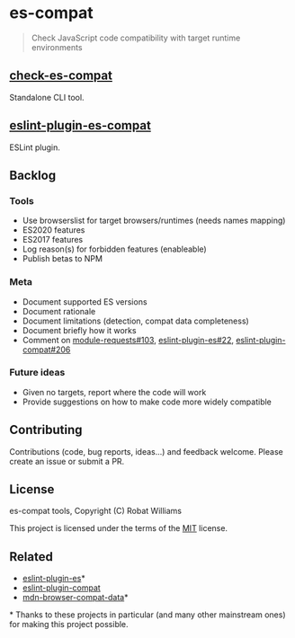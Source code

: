 # es-compat

> Check JavaScript code compatibility with target runtime environments

## [check-es-compat](/packages/check-es-compat/README.md)

Standalone CLI tool.

## [eslint-plugin-es-compat](/packages/eslint-plugin-es-compat/README.md)

ESLint plugin.

## Backlog

### Tools

- Use browserslist for target browsers/runtimes (needs names mapping)
- ES2020 features
- ES2017 features
- Log reason(s) for forbidden features (enableable)
- Publish betas to NPM

### Meta

- Document supported ES versions
- Document rationale
- Document limitations (detection, compat data completeness)
- Document briefly how it works
- Comment on [module-requests#103](https://github.com/sindresorhus/module-requests/issues/103), [eslint-plugin-es#22](https://github.com/mysticatea/eslint-plugin-es/issues/22), [eslint-plugin-compat#206](https://github.com/amilajack/eslint-plugin-compat/issues/206)

### Future ideas

- Given no targets, report where the code will work
- Provide suggestions on how to make code more widely compatible

## Contributing

Contributions (code, bug reports, ideas...) and feedback welcome. Please create an issue or submit a PR.

## License

es-compat tools, Copyright (C) Robat Williams

This project is licensed under the terms of the [MIT](https://choosealicense.com/licenses/mit) license.

## Related

- [eslint-plugin-es](https://github.com/mysticatea/eslint-plugin-es)\*
- [eslint-plugin-compat](https://github.com/amilajack/eslint-plugin-compat)
- [mdn-browser-compat-data](https://github.com/mdn/browser-compat-data)\*

\* Thanks to these projects in particular (and many other mainstream ones) for making this project possible.

